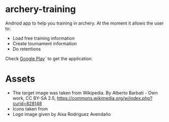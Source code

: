 # archery-training

Andriod app to help you training in archery. At the moment it allows the user to:

- Load free training information
- Create tournament information
- Do retentions

Check [Google Play](https://play.google.com/store/apps/details?id=ar.com.tzulberti.testing)` to get the application.

# Assets

- The target image was taken from Wikipedia. By Alberto Barbati - Own work, CC BY-SA 2.5, https://commons.wikimedia.org/w/index.php?curid=828148
- Icons taken from 
- Logo image given by Aixa Rodriguez Avendaño
